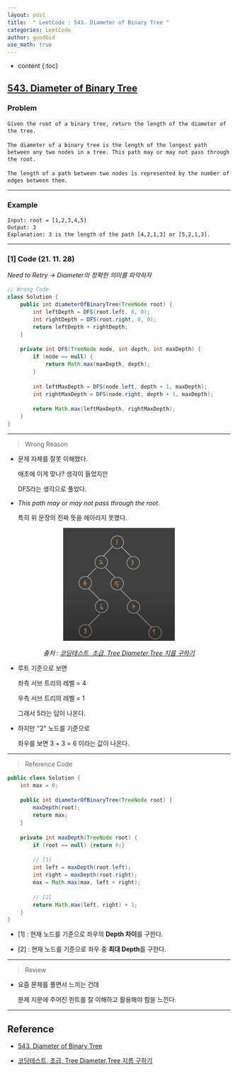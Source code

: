 ```yaml
---
layout: post
title:  " LeetCode : 543. Diameter of Binary Tree "
categories: LeetCode
author: goodGid
use_math: true
---
```

* content
{:toc}

## [543. Diameter of Binary Tree](https://leetcode.com/problems/diameter-of-binary-tree/)

### Problem

```
Given the root of a binary tree, return the length of the diameter of the tree.

The diameter of a binary tree is the length of the longest path between any two nodes in a tree. This path may or may not pass through the root.

The length of a path between two nodes is represented by the number of edges between them.
```


---

### Example

```
Input: root = [1,2,3,4,5]
Output: 3
Explanation: 3 is the length of the path [4,2,1,3] or [5,2,1,3].
```

---

### [1] Code (21. 11. 28)

*Need to Retry -> Diameter의 정확한 의미를 파악하자*

``` java
// Wrong Code
class Solution {
    public int diameterOfBinaryTree(TreeNode root) {
        int leftDepth = DFS(root.left, 0, 0);
        int rightDepth = DFS(root.right, 0, 0);
        return leftDepth + rightDepth;
    }

    private int DFS(TreeNode node, int depth, int maxDepth) {
        if (node == null) {
            return Math.max(maxDepth, depth);
        }

        int leftMaxDepth = DFS(node.left, depth + 1, maxDepth);
        int rightMaxDepth = DFS(node.right, depth + 1, maxDepth);

        return Math.max(leftMaxDepth, rightMaxDepth);
    }
}
```

---

> Wrong Reason

* 문제 자체를 잘못 이해했다.

  애초에 이게 맞나? 생각이 들었지만

  DFS라는 생각으로 풀었다.

* *This path may or may not pass through the root.* 

  특히 위 문장의 진짜 뜻을 헤아리지 못했다.

<center><img src="/assets/img/leetcode/LeetCode-Diameter-of-Binary-Tree_1.png" alt="" style="max-width: 50%;"> 
<p><em>출처 : <a href="https://www.youtube.com/watch?v=1VNWJTbE2pM" target="_blank">코딩테스트, 초급, Tree Diameter,Tree 지름 구하기</a></em></p>
</center>

* 루트 기준으로 보면 

  좌측 서브 트리의 레벨 = 4

  우측 서브 트리의 레벨 = 1 

  그래서 5라는 답이 나온다.

* 하지만 "2" 노드를 기준으로

  좌우를 보면 3 + 3 = 6 이라는 값이 나온다.

---

> Reference Code

``` java
public class Solution {
    int max = 0;

    public int diameterOfBinaryTree(TreeNode root) {
        maxDepth(root);
        return max;
    }

    private int maxDepth(TreeNode root) {
        if (root == null) {return 0;}

        // [1]
        int left = maxDepth(root.left);
        int right = maxDepth(root.right);
        max = Math.max(max, left + right);

        // [2]
        return Math.max(left, right) + 1;
    }
}
```

* [1] : 현재 노드를 기준으로 좌우의 **Depth 차이**를 구한다.

* [2] : 현재 노드를 기준으로 좌우 중 **최대 Depth**를 구한다.

---

> Review

* 요즘 문제를 풀면서 느끼는 건데

  문제 지문에 주어진 힌트를 잘 이해하고 활용해야 함을 느낀다.



---

## Reference

* [543. Diameter of Binary Tree](https://leetcode.com/problems/diameter-of-binary-tree/)

* [코딩테스트, 초급, Tree Diameter,Tree 지름 구하기](https://www.youtube.com/watch?v=1VNWJTbE2pM)